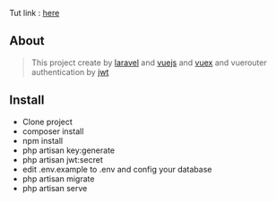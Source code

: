 Tut link : [here](https://www.youtube.com/watch?v=Jd1RW-0lQOs&list=PLJpBh2VJhy5wPhAmjDB42pkHUnqolqxxq)

## About

> This project create by [laravel](https://laravel.com) and [vuejs](https://vuejs.com) and [vuex](https://vuex.com) and vuerouter authentication by [jwt](https://jwt-auth.readthedocs.io)

## Install

-   Clone project
-   composer install
-   npm install
-   php artisan key:generate
-   php artisan jwt:secret
-   edit .env.example to .env and config your database
-   php artisan migrate
-   php artisan serve
